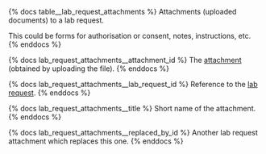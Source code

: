 {% docs table__lab_request_attachments %}
Attachments (uploaded documents) to a lab request.

This could be forms for authorisation or consent, notes, instructions, etc.
{% enddocs %}

{% docs lab_request_attachments__attachment_id %}
The [attachment](#!/source/source.tamanu.tamanu.attachments) (obtained by uploading the file).
{% enddocs %}

{% docs lab_request_attachments__lab_request_id %}
Reference to the [lab request](#!/source/source.tamanu.tamanu.lab_requests).
{% enddocs %}

{% docs lab_request_attachments__title %}
Short name of the attachment.
{% enddocs %}

{% docs lab_request_attachments__replaced_by_id %}
Another lab request attachment which replaces this one.
{% enddocs %}

